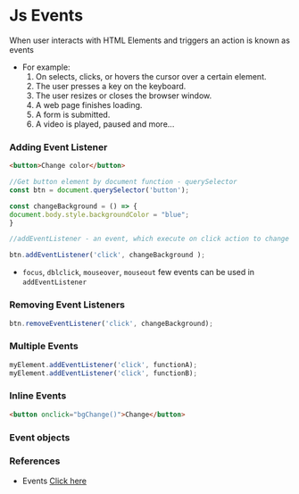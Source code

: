 # Js Events
When user interacts with HTML Elements and triggers an action is known as events
- For example:
  1. On selects, clicks, or hovers the cursor over a certain element.
  2. The user presses a key on the keyboard.
  3. The user resizes or closes the browser window.
  4. A web page finishes loading.
  5. A form is submitted.
  6. A video is played, paused and more...

### Adding Event Listener
```html
<button>Change color</button>
```

```javascript
//Get button element by document function - querySelector
const btn = document.querySelector('button');

const changeBackground = () => {
document.body.style.backgroundColor = "blue";
}

//addEventListener - an event, which execute on click action to change colour

btn.addEventListener('click', changeBackground );
```
- `focus`, `dblclick`, `mouseover`, `mouseout` few events can be used in `addEventListener`

### Removing Event Listeners
```javascript
btn.removeEventListener('click', changeBackground);
```

### Multiple Events
```javascript
myElement.addEventListener('click', functionA);
myElement.addEventListener('click', functionB);
```

### Inline Events
```html
<button onclick="bgChange()">Change</button>
```

### Event objects


### References
- Events [Click here](https://developer.mozilla.org/en-US/docs/Web/API/Event)

